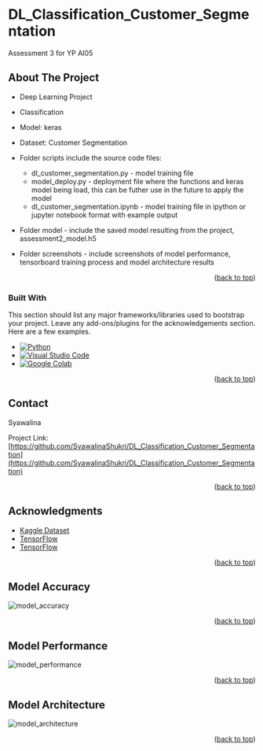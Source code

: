 <a name="readme-top"></a>
# DL_Classification_Customer_Segmentation
 Assessment 3 for YP AI05

<!-- ABOUT THE PROJECT -->
## About The Project

* Deep Learning Project
* Classification
* Model: keras
* Dataset: Customer Segmentation

* Folder scripts include the source code files:
    * dl_customer_segmentation.py - model training file
    * model_deploy.py - deployment file where the functions and keras model being load, this can be futher use in the future to apply the model
	* dl_customer_segmentation.ipynb - model training file in ipython or jupyter notebook format with example output

* Folder model - include the saved model resulting from the project, assessment2_model.h5

* Folder screenshots - include screenshots of model performance, tensorboard training process and model architecture results


<p align="right">(<a href="#readme-top">back to top</a>)</p>



### Built With

This section should list any major frameworks/libraries used to bootstrap your project. Leave any add-ons/plugins for the acknowledgements section. Here are a few examples.

* [![Python](https://img.shields.io/badge/Python-3.8%2B-blue)](https://www.python.org/)
* [![Visual Studio Code](https://img.shields.io/badge/Visual%20Studio%20Code-Latest-blue)](https://code.visualstudio.com/)
* [![Google Colab](https://img.shields.io/badge/Google%20Colab-Open-blue)](https://colab.research.google.com/)


<p align="right">(<a href="#readme-top">back to top</a>)</p>



<!-- CONTACT -->
## Contact

Syawalina

Project Link: [https://github.com/SyawalinaShukri/DL_Classification_Customer_Segmentation](https://github.com/SyawalinaShukri/DL_Classification_Customer_Segmentation)

<p align="right">(<a href="#readme-top">back to top</a>)</p>



<!-- ACKNOWLEDGMENTS -->
## Acknowledgments

* [Kaggle Dataset](https://www.kaggle.com/datasets/kunalgupta2616/hackerearth-customer-segmentation-hackathon)
* [TensorFlow](https://www.tensorflow.org/tutorials/structured_data/imbalanced_data)
* [TensorFlow](https://www.tensorflow.org/tutorials/structured_data/feature_columns)


<p align="right">(<a href="#readme-top">back to top</a>)</p>

<!-- Model Accuracy -->
## Model Accuracy
![model_accuracy](https://github.com/SyawalinaShukri/DL_Classification_Customer_Segmentation/assets/95696153/92af8a1e-aadf-41cb-b1e9-351e4c7ef3ae)


<p align="right">(<a href="#readme-top">back to top</a>)</p>

<!-- Model Performance -->
## Model Performance
![model_performance](https://github.com/SyawalinaShukri/DL_Classification_Customer_Segmentation/assets/95696153/5f1a9843-4af6-4479-922f-5dab6458d657)


<p align="right">(<a href="#readme-top">back to top</a>)</p>


<!-- Model Architecture -->
## Model Architecture
![model_architecture](https://github.com/SyawalinaShukri/DL_Classification_Customer_Segmentation/assets/95696153/e94fe3ea-05c4-4d07-a2fc-d15832057ef3)


<p align="right">(<a href="#readme-top">back to top</a>)</p>

 
